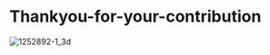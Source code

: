# Thankyou-for-your-contribution
![1252892-1_3d](https://user-images.githubusercontent.com/52704565/84987519-ef1dbd80-b15d-11ea-8d94-436685580b75.jpg)
